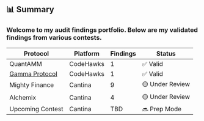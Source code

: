 ## 📊 Summary
### Welcome to my audit findings portfolio. Below are my validated findings from various contests.

| Protocol        | Platform     | Findings | Status         |
|-----------------|--------------|----------|----------------|
| QuantAMM        | CodeHawks    | 1        | ✅ Valid        |
| [Gamma Protocol](./GamGamma_Liquidity_Management)  | CodeHawks    | 1        | ✅ Valid        |
| Mighty Finance  | Cantina      | 9        | 🟡 Under Review |
| Alchemix        | Cantina      | 4        | 🟡 Under Review |
| Upcoming Contest| Cantina      | TBD      | 🔜 Prep Mode    |
